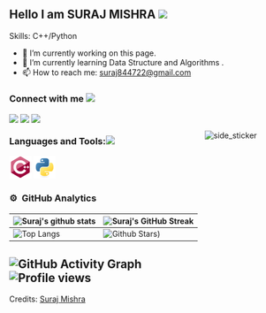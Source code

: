 ## Hello I am SURAJ MISHRA <img src = "https://raw.githubusercontent.com/MartinHeinz/MartinHeinz/master/wave.gif" width = 30px>

Skills: C++/Python

- 🔭 I’m currently working on this page. 
- 🌱 I’m currently learning Data Structure and Algorithms . 
- 📫 How to reach me: suraj844722@gmail.com 

### __Connect with me__  <img src='https://raw.githubusercontent.com/ShahriarShafin/ShahriarShafin/main/Assets/handshake.gif' width="90px">


<a href = 'https://www.linkedin.com/in/suraj-mishra-6935b5222'> <img width = '32px' align= 'center' src="https://raw.githubusercontent.com/rahulbanerjee26/githubAboutMeGenerator/main/icons/linked-in-alt.svg"/></a>
<a href = 'https://www.instagram.com/_samrat_3000/'> <img width = '32px' align= 'center'       src="https://upload.wikimedia.org/wikipedia/commons/thumb/9/96/Instagram.svg/2048px-Instagram.svg.png"/></a>
<a href = 'https://twitter.com/Suraj_Mishra7?t=NsYT9XMS9x1PDWbYGju94A&s=09'> <img width = '32px' align= 'center'       src="https://upload.wikimedia.org/wikipedia/commons/thumb/4/4f/Twitter-logo.svg/640px-Twitter-logo.svg.png"/></a>

<img align="right" width=150px height=150px alt="side_sticker" src="https://media.giphy.com/media/TEnXkcsHrP4YedChhA/giphy.gif" />

### __Languages and Tools__:<img src = "https://media2.giphy.com/media/QssGEmpkyEOhBCb7e1/giphy.gif?cid=ecf05e47a0n3gi1bfqntqmob8g9aid1oyj2wr3ds3mg700bl&rid=giphy.gif" width = 32px>

<img src="https://raw.githubusercontent.com/devicons/devicon/master/icons/cplusplus/cplusplus-original.svg" alt="cplusplus" width="40" height="40"/> <img src="https://raw.githubusercontent.com/devicons/devicon/master/icons/python/python-original.svg" alt="python" width="40" height="40"/> 

### ⚙️ &nbsp;GitHub Analytics
| ![Suraj's github stats](https://github-readme-stats.vercel.app/api?username=suraj-git07&show_icons=true&theme=tokyonight) | ![Suraj's GitHub Streak](https://github-readme-streak-stats.herokuapp.com/?user=suraj-git07&theme=tokyonight) |
| --- | --- |
| ![Top Langs](https://github-readme-stats.vercel.app/api/top-langs/?username=suraj-git07&theme=tokyonight) | ![Github Stars](https://github-readme-stats.vercel.app/api?username=suraj-git07&show_icons=true&locale=en&count_private=true&hide_rank=true&custom_title=My%20GitHub%20Stats&disable_animations=true&theme=tokyonight))
  
![GitHub Activity Graph](https://activity-graph.herokuapp.com/graph?username=suraj-git07)  
![Profile views](https://gpvc.arturio.dev/suraj-git07)  
-----
Credits: [Suraj Mishra](https://github.com/suraj-git07)
